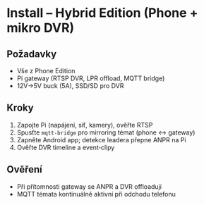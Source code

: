 # Install – Hybrid Edition (Phone + mikro DVR)

## Požadavky
- Vše z Phone Edition
- Pi gateway (RTSP DVR, LPR offload, MQTT bridge)
- 12V→5V buck (5A), SSD/SD pro DVR

## Kroky
1) Zapojte Pi (napájení, síť, kamery), ověřte RTSP
2) Spusťte `mqtt-bridge` pro mirroring témat (phone ↔ gateway)
3) Zapněte Android app; detekce leadera přepne ANPR na Pi
4) Ověřte DVR timeline a event‑clipy

## Ověření
- Při přítomnosti gateway se ANPR a DVR offloadují
- MQTT témata kontinuálně aktivní při odchodu telefonu
